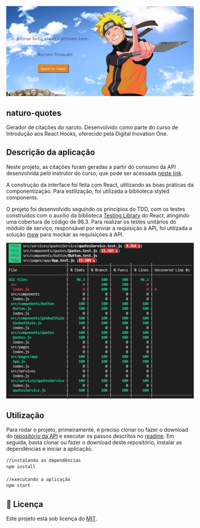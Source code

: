 <img src="./naruto-capa.png" alt="capa" />
<br />

## naturo-quotes
Gerador de citações do naruto. Desenvolvido como parte do curso de Introdução aos React Hooks, oferecido pela Digital Inovation One.

## Descrição da aplicação

Neste projeto, as citações foram geradas a partir do consumo da API desenvolvida pelo instrutor do curso, que pode ser acessada [neste link](https://github.com/celso-henrique/naruto-quotes-server).

A construção da interface foi feita com React, utilizando as boas práticas da componentização. Para estilização, foi utilizada a biblioteca styled components.

O projeto foi desenvolvido seguindo os princípios do TDD, com os testes construídos com o auxílio da biblioteca [Testing Library](https://testing-library.com/docs/react-testing-library/intro/) do React, atingindo uma cobertura de código de 96.3. Para realizar os testes unitários do módulo de serviço, responsável por enviar a requisição à API, foi utilizada a solução [msw](https://mswjs.io) para mockar as requisições à API.

<img src="code-coverage.png" alt="Tabela com informações sobre a cobertura dos casos de teste" />

## Utilização

Para rodar o projeto, primeiramente, é preciso clonar ou fazer o download do [repositório da API](https://github.com/celso-henrique/naruto-quotes-server) e executar os passos descritos no [readme](https://github.com/celso-henrique/naruto-quotes-server#readme). Em seguida, basta clonar ou fazer o download deste repositório, instalar as dependências e iniciar a aplicação.
```sh
//instalando as dependências
npm install 

//executando a aplicação
npm start
```

## 🔑 Licença 

Este projeto está sob licença do [MIT](https://opensource.org/licenses/mit-license.php).
